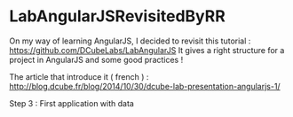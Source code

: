 # LabAngularJSRevisitedByRR

On my way of learning AngularJS, I decided to revisit this tutorial : https://github.com/DCubeLabs/LabAngularJS
It gives a right structure for a project in AngularJS and some good practices !

The article that introduce it ( french ) : http://blog.dcube.fr/blog/2014/10/30/dcube-lab-presentation-angularjs-1/

Step 3 : First application with data
